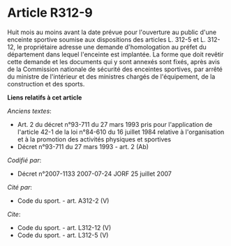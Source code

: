 # Article R312-9

Huit mois au moins avant la date prévue pour l'ouverture au public d'une enceinte sportive soumise aux dispositions des
articles L. 312-5 et L. 312-12, le propriétaire adresse une demande d'homologation au préfet du département dans lequel
l'enceinte est implantée. La forme que doit revêtir cette demande et les documents qui y sont annexés sont fixés, après avis
de la Commission nationale de sécurité des enceintes sportives, par arrêté du ministre de l'intérieur et des ministres
chargés de l'équipement, de la construction et des sports.

**Liens relatifs à cet article**

_Anciens textes_:

  - Art. 2 du décret n°93-711 du 27 mars 1993 pris pour l'application de l'article 42-1 de la loi n°84-610 du 16 juillet 1984 relative à l'organisation et à la promotion des activités physiques et sportives
  - Décret n°93-711 du 27 mars 1993 - art. 2 (Ab)

_Codifié par_:

  - Décret n°2007-1133 2007-07-24 JORF 25 juillet 2007

_Cité par_:

  - Code du sport. - art. A312-2 (V)

_Cite_:

  - Code du sport. - art. L312-12 (V)
  - Code du sport. - art. L312-5 (V)

